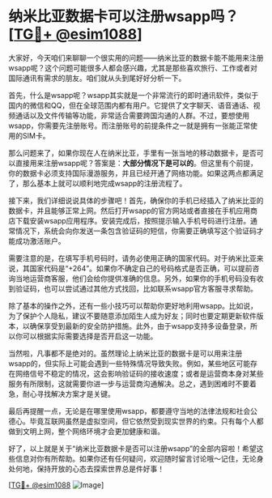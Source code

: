 # 纳米比亚数据卡可以注册wsapp吗？[[TG💪+ @esim1088](https://t.me/s/esim1088)]

大家好，今天咱们来聊聊一个很实用的问题——纳米比亚的数据卡能不能用来注册wsapp呢？这个问题可能很多人都会感兴趣，尤其是那些喜欢旅行、工作或者对国际通讯有需求的朋友。咱们就从头到尾好好分析一下。

首先，什么是wsapp呢？wsapp其实就是一个非常流行的即时通讯软件，类似于国内的微信和QQ，但在全球范围内都有用户。它提供了文字聊天、语音通话、视频通话以及文件传输等功能，非常适合需要跨国沟通的人群。不过，要想使用wsapp，你需要先注册账号。而注册账号的前提条件之一就是拥有一张能正常使用的SIM卡。

那么问题来了，如果你现在人在纳米比亚，手里有一张当地的移动数据卡，是否可以直接用来注册wsapp呢？答案是：**大部分情况下是可以的**。但这里有个前提，你的数据卡必须支持国际漫游服务，并且已经开通了网络功能。如果这两点都满足了，那么基本上就可以顺利地完成wsapp的注册流程了。

接下来，我们详细说说具体的步骤吧！首先，确保你的手机已经插入了纳米比亚的数据卡，并且能够正常上网。然后打开wsapp的官方网站或者直接在手机应用商店下载安装wsapp应用程序。安装完成后，按照提示输入手机号码进行注册。通常情况下，系统会向你发送一条包含验证码的短信，你需要正确填写这个验证码才能成功激活账户。

需要注意的是，在填写手机号码时，请务必使用正确的国家代码。对于纳米比亚来说，其国家代码是“+264”。如果你不确定自己的号码格式是否正确，可以提前咨询当地运营商客服，他们会给你提供准确的信息。另外，如果你的手机号码没有收到验证码，也可以尝试通过其他方式找回，比如联系wsapp官方客服寻求帮助。

除了基本的操作之外，还有一些小技巧可以帮助你更好地利用wsapp。比如说，为了保护个人隐私，建议不要随意添加陌生人成为好友；同时也要定期更新软件版本，以确保享受到最新的安全防护措施。此外，由于wsapp支持多设备登录，所以你可以根据实际需要选择是否开启这一功能。

当然啦，凡事都不是绝对的。虽然理论上纳米比亚的数据卡是可以用来注册wsapp的，但实际上可能会遇到一些特殊情况导致失败。例如，某些地区可能存在网络信号不稳定的情况，这会影响验证码的接收速度；或者是运营商本身对某些服务有所限制，这就需要你进一步与运营商沟通解决。总之，遇到困难时不要着急，耐心寻找解决方案才是关键。

最后再提醒一点，无论是在哪里使用wsapp，都要遵守当地的法律法规和社会公德心。毕竟互联网虽然是虚拟空间，但它依然受到现实世界的约束。只有每个人都做到文明上网，整个网络环境才会更加健康和谐。

好了，以上就是关于“纳米比亚数据卡是否可以注册wsapp”的全部内容啦！希望这些信息对你有所帮助。如果你还有任何疑问，欢迎随时留言讨论哦～记住，无论身处何地，保持开放的心态去探索世界总是件好事！

[[TG💪+ @esim1088](https://t.me/s/esim1088) ![Image](https://i.postimg.cc/4NQfJmqS/Snipaste-2025-05-13-00-14-12.png)]
